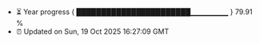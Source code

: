 - ⏳ Year progress { ███████████████████████▁▁▁▁▁▁▁ } 79.91 %
- ⏰ Updated on Sun, 19 Oct 2025 16:27:09 GMT

